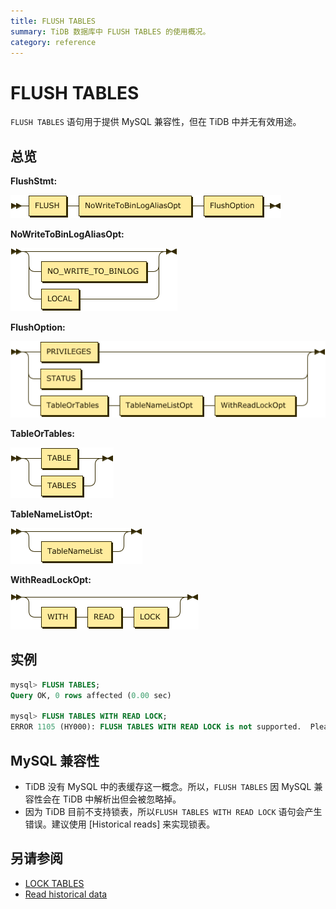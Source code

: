 ```yaml
---
title: FLUSH TABLES
summary: TiDB 数据库中 FLUSH TABLES 的使用概况。
category: reference
---
```


# FLUSH TABLES

`FLUSH TABLES` 语句用于提供 MySQL 兼容性，但在 TiDB 中并无有效用途。

## 总览

**FlushStmt:**

![FlushStmt](/media/sqlgram/FlushStmt.png)

**NoWriteToBinLogAliasOpt:**

![NoWriteToBinLogAliasOpt](/media/sqlgram/NoWriteToBinLogAliasOpt.png)

**FlushOption:**

![FlushOption](/media/sqlgram/FlushOption.png)

**TableOrTables:**

![TableOrTables](/media/sqlgram/TableOrTables.png)

**TableNameListOpt:**

![TableNameListOpt](/media/sqlgram/TableNameListOpt.png)

**WithReadLockOpt:**

![WithReadLockOpt](/media/sqlgram/WithReadLockOpt.png)

## 实例

```sql
mysql> FLUSH TABLES;
Query OK, 0 rows affected (0.00 sec)

mysql> FLUSH TABLES WITH READ LOCK;
ERROR 1105 (HY000): FLUSH TABLES WITH READ LOCK is not supported.  Please use @@tidb_snapshot
```

## MySQL 兼容性

* TiDB 没有 MySQL 中的表缓存这一概念。所以，`FLUSH TABLES` 因 MySQL 兼容性会在 TiDB 中解析出但会被忽略掉。
* 因为 TiDB 目前不支持锁表，所以`FLUSH TABLES WITH READ LOCK` 语句会产生错误。建议使用 [Historical reads] 来实现锁表。

## 另请参阅

* [LOCK TABLES](/dev/reference/sql/statements/lock-tables.md)
* [Read historical data](/dev/how-to/get-started/read-historical-data.md)